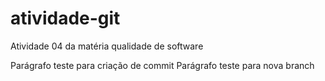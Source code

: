 # atividade-git
Atividade 04 da matéria qualidade de software

Parágrafo teste para criação de commit
Parágrafo teste para nova branch
